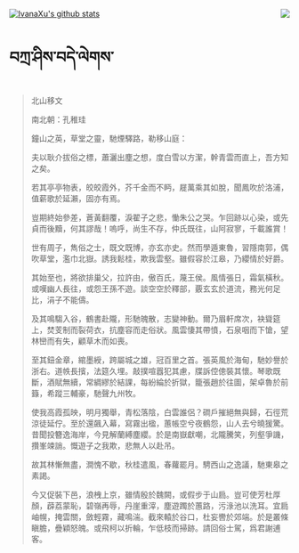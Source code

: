 [![IvanaXu's github stats](https://github-readme-stats.vercel.app/api?username=IvanaXu&show_icons=true&theme=vue-dark)](https://github.com/anuraghazra/github-readme-stats)
<img align="right" src="https://github-readme-stats.vercel.app/api/top-langs/?username=IvanaXu&langs_count=3&theme=graywhite" />
# བཀྲ་ཤིས་བདེ་ལེགས་
> 北山移文
> 
> 南北朝：孔稚珪 
> 
> 鐘山之英，草堂之靈，馳煙驛路，勒移山庭：
> 
> 夫以耿介拔俗之標，蕭灑出塵之想，度白雪以方潔，幹青雲而直上，吾方知之矣。
> 
> 若其亭亭物表，皎皎霞外，芥千金而不眄，屣萬乘其如脫，聞鳳吹於洛浦，值薪歌於延瀨，固亦有焉。
> 
> 豈期終始參差，蒼黃翻覆，淚翟子之悲，慟朱公之哭。乍回跡以心染，或先貞而後黷，何其謬哉！嗚呼，尚生不存，仲氏既往，山阿寂寥，千載誰賞！
> 
> 世有周子，雋俗之士，既文既博，亦玄亦史。然而學遁東魯，習隱南郭，偶吹草堂，濫巾北嶽。誘我鬆桂，欺我雲壑。雖假容於江皋，乃纓情於好爵。
> 
> 其始至也，將欲排巢父，拉許由，傲百氏，蔑王侯。風情張日，霜氣橫秋。或嘆幽人長往，或怨王孫不遊。談空空於釋部，覈玄玄於道流，務光何足比，涓子不能儔。
> 
> 及其鳴騶入谷，鶴書赴隴，形馳魄散，志變神動。爾乃眉軒席次，袂聳筵上，焚芰制而裂荷衣，抗塵容而走俗狀。風雲悽其帶憤，石泉咽而下愴，望林巒而有失，顧草木而如喪。
> 
> 至其鈕金章，綰墨綬，跨屬城之雄，冠百里之首。張英風於海甸，馳妙譽於浙右。道帙長擯，法筵久埋。敲撲喧囂犯其慮，牒訴倥傯裝其懷。琴歌既斷，酒賦無續，常綢繆於結課，每紛綸於折獄，籠張趙於往圖，架卓魯於前籙，希蹤三輔豪，馳聲九州牧。
> 
> 使我高霞孤映，明月獨舉，青松落陰，白雲誰侶？磵戶摧絕無與歸，石徑荒涼徒延佇。至於還飆入幕，寫霧出楹，蕙帳空兮夜鶴怨，山人去兮曉猨驚。昔聞投簪逸海岸，今見解蘭縛塵纓。於是南嶽獻嘲，北隴騰笑，列壑爭譏，攢峯竦誚。慨遊子之我欺，悲無人以赴吊。
> 
> 故其林慚無盡，澗愧不歇，秋桂遣風，春蘿罷月。騁西山之逸議，馳東皋之素謁。
> 
> 今又促裝下邑，浪栧上京，雖情殷於魏闕，或假步于山扃。豈可使芳杜厚顏，薜荔蒙恥，碧嶺再辱，丹崖重滓，塵遊躅於蕙路，污淥池以洗耳。宜扃岫幌，掩雲關，斂輕霧，藏鳴湍。截來轅於谷口，杜妄轡於郊端。於是叢條瞋膽，疊穎怒魄。或飛柯以折輪，乍低枝而掃跡。請回俗士駕，爲君謝逋客。
>